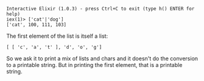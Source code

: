 ```
Interactive Elixir (1.0.3) - press Ctrl+C to exit (type h() ENTER for help)
iex(1)> ['cat'|'dog']
['cat', 100, 111, 103]
```

The first element of the list is itself a list:

    [ [ 'c', 'a', 't' ], 'd', 'o', 'g']

So we ask it to print a mix of lists and chars and it doesn't do the
conversion to a printable string.  But in printing the first element,
that is a printable string.
